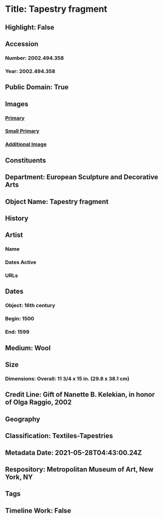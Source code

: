 # Title: Tapestry fragment
## Highlight: False
## Accession
### Number: 2002.494.358
### Year: 2002.494.358
## Public Domain: True
## Images
### [Primary](https://images.metmuseum.org/CRDImages/es/original/DP103583.jpg)
### [Small Primary](https://images.metmuseum.org/CRDImages/es/web-large/DP103583.jpg)
### [Additional Image](https://images.metmuseum.org/CRDImages/es/original/DP797231.jpg)
## Constituents
## Department: European Sculpture and Decorative Arts
## Object Name: Tapestry fragment
## History
## Artist
### Name
### Dates Active
### URLs
## Dates
### Object: 16th century
### Begin: 1500
### End: 1599
## Medium: Wool
## Size
### Dimensions: Overall: 11 3/4 x 15 in. (29.8 x 38.1 cm)
## Credit Line: Gift of Nanette B. Kelekian, in honor of Olga Raggio, 2002
## Geography
## Classification: Textiles-Tapestries
## Metadata Date: 2021-05-28T04:43:00.24Z
## Respository: Metropolitan Museum of Art, New York, NY
## Tags
## Timeline Work: False